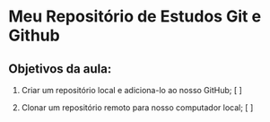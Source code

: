 # Meu Repositório de Estudos Git e Github

## Objetivos da aula:

1. Criar um repositório local e adiciona-lo ao nosso GitHub; [ ]

2. Clonar um repositório remoto para nosso computador local; [ ]